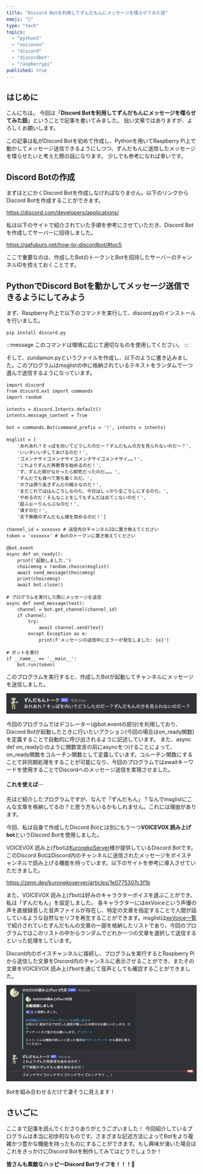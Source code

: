 ```yaml
---
title: "Discord Botを利用してずんだもんにメッセージを喋らせてみた話"
emoji: "🤖"
type: "tech"
topics:
  - "python3"
  - "voicevox"
  - "discord"
  - "discordbot"
  - "raspberrypi"
published: true
---
```


## はじめに
こんにちは。
今回は「**Discord Botを利用してずんだもんにメッセージを喋らせてみた話**」ということで記事を書いてみました。
拙い文章ではありますが、よろしくお願いします。

この記事は私がDiscord Botを初めて作成し、Pythonを用いてRaspberry Pi上で動かしてメッセージ送信できるようにしつつ、ずんだもんに送信したメッセージを喋らせたいと考えた際の話になります。
少しでも参考になれば幸いです。


## Discord Botの作成

まずはとにかくDiscord Botを作成しなければなりません。以下のリンクからDiscord Botを作成することができます。

https://discord.com/developers/applications/

私は以下のサイトで紹介されていた手順を参考にさせていただき、Discord Botを作成してサーバーに招待しました。

https://gafuburo.net/how-to-discordbot/#toc5

ここで重要なのは、作成したBotのトークンとBotを招待したサーバーのチャンネルIDを控えておくことです。

## PythonでDiscord Botを動かしてメッセージ送信できるようにしてみよう

まず、Raspberry Pi上で以下のコマンドを実行して、discord.pyのインストールを行いました。
```
pip install discord.py
```

:::message
このコマンドは環境に応じて適切なものを使用してください。
:::


そして、zundamon.pyというファイルを作成し、以下のように書き込みました。このプログラムはmsglistの中に格納されているテキストをランダムで一つ選んで送信するようになっています。

```py:zundamon
import discord
from discord.ext import commands
import random

intents = discord.Intents.default()
intents.message_content = True

bot = commands.Bot(command_prefix = '!', intents = intents)

msglist = [
    'あれあれ？そっぽを向いてどうしたのだー？ずんだもんの方を見られないのだー？',
    'いい子いい子してあげるのだ！',
    'ゴメンナサイゴメンナサイゴメンナサイゴメンナサイ……！',
    'これよりずんだ再教育を始めるのだ！',
    'ず、ずんだ餅がなかったら即死だったのだ……。',
    'ずんだでも食べて落ち着くのだ。',
    'ボクは誇り高きずんだの戦士なのだ！',
    'まだこれでははんごろしなのだ、今日はしっかり全ごろしにするのだ。',
    'やめるのだ！そんなことをしてもずんだは出てこないのだ！',
    '超ふぉーりんらぶなのだ！',
    '潰すのだ！',
    '天下無敵のずんだもん様を崇めるのだ！']

channel_id = xxxxxxx # 送信先のチャンネルIDに置き換えてください
token = 'xxxxxxx' # Botのトークンに置き換えてください

@bot.event
async def on_ready():
    print('起動しました.')
    choicemsg = random.choice(msglist)
    await send_message(choicemsg)
    print(choicemsg)
    await bot.close()

# プログラムを実行した際にメッセージを送信
async def send_message(text):
    channel = bot.get_channel(channel_id)
    if channel:
        try:
            await channel.send(text)
        except Exception as e:
            print(f'メッセージの送信中にエラーが発生しました: {e}')

# ボットを実行
if __name__ == '__main__':
    bot.run(token)
```

このプログラムを実行すると、作成したBotが起動してチャンネルにメッセージを送信しました。

![](/images/sankaku3/zundamondis.png)


今回のプログラムではデコレーター(@bot.eventの部分)を利用しており、Discord Botが起動したときに行いたいアクション(今回の場合はon_ready関数)を定義することで自動的に呼び出されるように記述しています。
また、async def on_ready():のように関数宣言の前にasyncをつけることによって、on_ready関数をコルーチン関数として定義しています。コルーチン関数にすることで非同期処理をすることが可能になり、今回のプログラムではawaitキーワードを使用することでDiscordへのメッセージ送信を実現させました。

#### これを使えば⋯

先ほど紹介したプログラムですが、なんで「ずんだもん」？なんでmsglistにこんな文章を格納してるの？と思う方もいるかもしれません。これには理由があります。

今回、私は自身で作成したDiscord Botとは別にもう一つ**VOICEVOX 読み上げbot**というDiscord Botを使用しました。

VOICEVOX 読み上げbotは[KuronekoServer](https://tts.kuroneko6423.com/)様が提供しているDiscord Botです。
このDiscord BotはDiscord内のチャンネルに送信されたメッセージをボイスチャンネルで読み上げる機能を持っています。以下のサイトを参考に導入させていただきました。

https://zenn.dev/kuronekoserver/articles/1e0775307c3f1b

また、VOICEVOX 読み上げbotは好みのキャラクターボイスを選ぶことができ、私は「ずんだもん」を設定しました。
各キャラクターにはexVoiceという声優の声を直接録音した音声ファイルが存在し、特定の文章を指定することで人間が話しているような自然なセリフを再生することができます。msglistは[exVoice一覧](https://kuroneko6423.com/exvoice)で紹介されていたずんだもんの文章の一部を格納したリストであり、今回のプログラムではこのリストの中からランダムでどれか一つの文章を選択して送信するといった処理をしています。

Discord内のボイスチャンネルに接続し、プログラムを実行するとRaspberry Piから送信した文章をDiscord内のチャンネルに表示させることができ、またその文章をVOICEVOX 読み上げbotを通じて音声としても確認することができました。

![](/images/sankaku3/zundamonbot.png)

Botを組み合わせるだけで凄そうに見えます！

## さいごに
ここまで記事を読んでくださりありがとうございました！
今回紹介しているプログラムは本当に初歩的なものです。さまざまな記述方法によってBotをより複雑かつ豊かな機能を持ったものにすることができます。もし興味が湧いた場合はこれをきっかけにDiscord Botを制作してみてはどうでしょうか！

**皆さんも素敵なハッピーDiscord Botライフを！！！🌸**